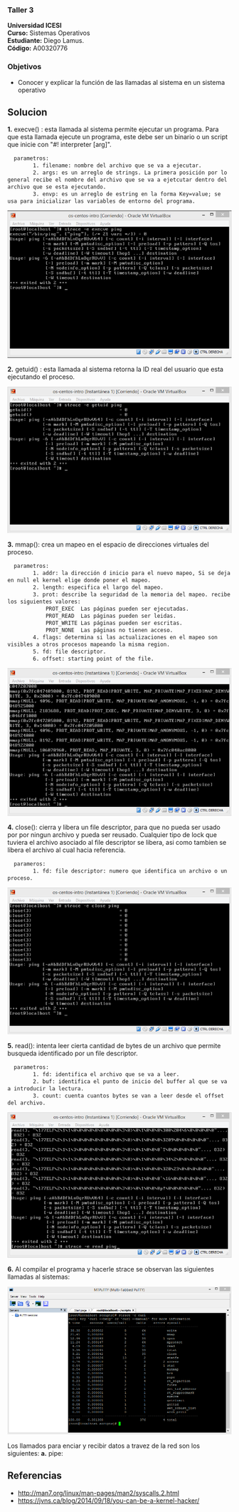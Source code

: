 ### Taller 3
**Universidad ICESI**  
**Curso:** Sistemas Operativos  
**Estudiante:** Diego Lamus.  
**Código:** A00320776  

### Objetivos
* Conocer y explicar la función de las llamadas al sistema en un sistema operativo

## Solucion
**1.** execve() : esta llamada al sistema permite ejecutar un programa. Para que esta llamada ejecute un programa, este debe ser un binario o un script que inicie con  "#! interpreter [arg]".   

      parametros:  
            1. filename: nombre del archivo que se va a ejecutar.  
            2. args: es un arreglo de strings. La primera posición por lo general recibe el nombre del archivo que se va a ejetcutar dentro del archivo que se esta ejecutando.  
            3. envp: es un arreglo de estring en la forma Key=value; se usa para inicializar las variables de entorno del programa.
            
![](/A00320776/imagenes/execve.png?)
            
**2.** getuid() : esta llamada al sistema retorna la ID real del usuario que esta ejecutando el proceso.

![](/A00320776/imagenes/getuid.png)

**3.** mmap(): crea un mapeo en el espacio de direcciones virtuales del proceso.

      parametros:  
            1. addr: la dirección d inicio para el nuevo mapeo, Si se deja en null el kernel elige donde poner el mapeo.
            2. length: especifica el largo del mapeo.
            3. prot: describe la seguridad de la memoria del mapeo. recibe los siguientes valores:  
                PROT_EXEC  Las páginas pueden ser ejecutadas.  
                PROT_READ  Las páginas pueden ser leidas.  
                PROT_WRITE Las páginas pueden ser escritas.  
                PROT_NONE  Las páginas no tienen acceso.
            4. flags: determina si las actualizaciones en el mapeo son visibles a otros procesos mapeando la misma region.
            5. fd: file descriptor.
            6. offset: starting point of the file.
    
![](/A00320776/imagenes/mmap.png)    
    
**4.** close(): cierra y libera un file descriptor, para que no pueda ser usado por por ningun archivo y pueda ser reusado. Cualquier tipo de lock que tuviera el archivo asociado al file descriptor se libera, asi como tambien se libera el archivo al cual hacia referencia.  

      parameros:  
            1. fd: file descriptor: numero que identifica un archivo o un proceso.  
 
![](/A00320776/imagenes/close.png) 
 
**5.** read(): intenta leer cierta cantidad de bytes de un archivo que permite busqueda identificado por un file descriptor.  
      
      parametros:
            1. fd: identifica el archivo que se va a leer.
            2. buf: identifica el punto de inicio del buffer al que se va a introducir la lectura.
            3. count: cuenta cuantos bytes se van a leer desde el offset del archivo.  
            
![](/A00320776/imagenes/read.png)


**6.** Al compilar el programa y hacerle strace se observan las siguientes llamadas al sistemas:

![](/A00320776/imagenes/curlsyscalls.png)  

Los llamados para enciar y recibir datos a travez de la red son los siguientes:
**a.** pipe:
 

## Referencias

* http://man7.org/linux/man-pages/man2/syscalls.2.html  
* https://jvns.ca/blog/2014/09/18/you-can-be-a-kernel-hacker/
